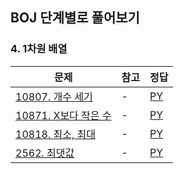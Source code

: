 ## BOJ 단계별로 풀어보기

### 4. 1차원 배열

|문제|참고|정답|
|---|---|---|
|[10807. 개수 세기](https://boj.kr/10807)|-|[PY](https://boj.aflat.gq/ans/?id=10807)|
|[10871. X보다 작은 수](https://boj.kr/10871)|-|[PY](https://boj.aflat.gq/ans/?id=10871)|
|[10818. 최소, 최대](https://boj.kr/10818)|-|[PY](https://boj.aflat.gq/ans/?id=10818)|
|[2562. 최댓값](https://boj.kr/2562)|-|[PY](https://boj.aflat.gq/ans/?id=2562)|
